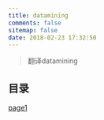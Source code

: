 ```yaml
---
title: datamining
comments: false
sitemap: false
date: 2018-02-23 17:32:50
---
```


> 翻译datamining

## 目录

[page1](/datamining/page1.html)
